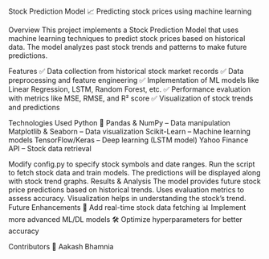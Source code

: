 Stock Prediction Model
📈 Predicting stock prices using machine learning

Overview
This project implements a Stock Prediction Model that uses machine learning techniques to predict stock prices based on historical data. The model analyzes past stock trends and patterns to make future predictions.

Features
✅ Data collection from historical stock market records
✅ Data preprocessing and feature engineering
✅ Implementation of ML models like Linear Regression, LSTM, Random Forest, etc.
✅ Performance evaluation with metrics like MSE, RMSE, and R² score
✅ Visualization of stock trends and predictions

Technologies Used
Python 🐍
Pandas & NumPy – Data manipulation
Matplotlib & Seaborn – Data visualization
Scikit-Learn – Machine learning models
TensorFlow/Keras – Deep learning (LSTM model)
Yahoo Finance API – Stock data retrieval

Modify config.py to specify stock symbols and date ranges.
Run the script to fetch stock data and train models.
The predictions will be displayed along with stock trend graphs.
Results & Analysis
The model provides future stock price predictions based on historical trends.
Uses evaluation metrics to assess accuracy.
Visualization helps in understanding the stock’s trend.
Future Enhancements
🚀 Add real-time stock data fetching
📊 Implement more advanced ML/DL models
🛠 Optimize hyperparameters for better accuracy

Contributors
👤 Aakash Bhamnia
